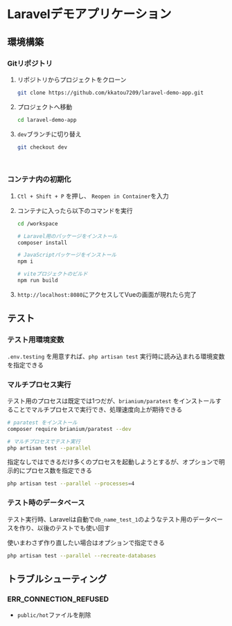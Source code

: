 # Laravelデモアプリケーション

## 環境構築

### Gitリポジトリ
1. リポジトリからプロジェクトをクローン

    ```bash
    git clone https://github.com/kkatou7209/laravel-demo-app.git
    ```

1. プロジェクトへ移動

    ```bash
    cd laravel-demo-app
    ```

1. `dev`ブランチに切り替え

    ```bash
    git checkout dev
    ```
<br>

### コンテナ内の初期化

1. `Ctl + Shift + P` を押し、 `Reopen in Container`を入力
1. コンテナに入ったら以下のコマンドを実行

    ```bash
    cd /workspace

    # Laravel用のパッケージをインストール
    composer install

    # JavaScriptパッケージをインストール
    npm i

    # viteプロジェクトのビルド
    npm run build
    ```

1. `http://localhost:8080`にアクセスしてVueの画面が現れたら完了


## テスト

### テスト用環境変数
`.env.testing` を用意すれば、`php artisan test` 実行時に読み込まれる環境変数を指定できる

### マルチプロセス実行

テスト用のプロセスは既定では1つだが、`brianium/paratest` をインストールすることでマルチプロセスで実行でき、処理速度向上が期待できる

```bash
# paratest をインストール
composer require brianium/paratest --dev

# マルチプロセスでテスト実行
php artisan test --parallel
```

指定なしではできるだけ多くのプロセスを起動しようとするが、オプションで明示的にプロセス数を指定できる

```bash
php artisan test --parallel --processes=4
```

### テスト時のデータベース

テスト実行時、Laravelは自動で`db_name_test_1`のようなテスト用のデータベースを作り、以後のテストでも使い回す

使いまわさず作り直したい場合はオプションで指定できる

```bash
php artisan test --parallel --recreate-databases
```

## トラブルシューティング

### ERR_CONNECTION_REFUSED

- `public/hot`ファイルを削除